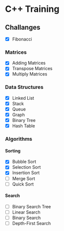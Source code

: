 # C++ Training
## Challanges
- [X] Fibonacci 

### Matrices
- [X] Adding Matrices
- [X] Transpose Matrices
- [X] Multiply Matrices

### Data Structures
- [X] Linked List
- [X] Stack
- [X] Queue
- [X] Graph
- [X] Binary Tree
- [X] Hash Table

### Algorithms
#### Sorting
- [X] Bubble Sort
- [X] Selection Sort
- [X] Insertion Sort
- [ ] Merge Sort
- [ ] Quick Sort
#### Search
- [ ] Binary Search Tree
- [ ] Linear Search
- [ ] Binary Search
- [ ] Depth-First Search